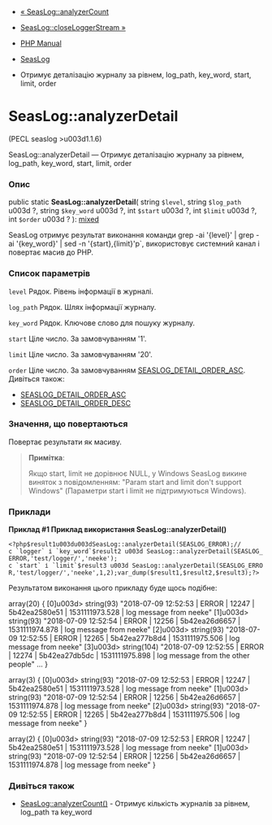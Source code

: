 - [« SeasLog::analyzerCount](seaslog.analyzercount.md)
- [SeasLog::closeLoggerStream »](seaslog.closeloggerstream.md)

- [PHP Manual](index.md)
- [SeasLog](class.seaslog.md)
- Отримує деталізацію журналу за рівнем, log_path, key_word, start,
limit, order

# SeasLog::analyzerDetail

(PECL seaslog \>u003d1.1.6)

SeasLog::analyzerDetail — Отримує деталізацію журналу за рівнем,
log_path, key_word, start, limit, order

### Опис

public static **SeasLog::analyzerDetail**(
string `$level`,
string `$log_path` u003d ?,
string `$key_word` u003d ?,
int `$start` u003d ?,
int `$limit` u003d ?,
int `$order` u003d ?
):
[mixed](language.types.declarations.md#language.types.declarations.mixed)

SeasLog отримує результат виконання команди grep -ai '{level}'
\| grep -ai '{key_word}' \| sed -n '{start},{limit}'p\`, використовує
системний канал і повертає масив до PHP.

### Список параметрів

`level`
Рядок. Рівень інформації в журналі.

`log_path`
Рядок. Шлях інформації журналу.

`key_word`
Рядок. Ключове слово для пошуку журналу.

`start`
Ціле число. За замовчуванням '1'.

`limit`
Ціле число. За замовчуванням '20'.

`order`
Ціле число. За замовчуванням
[SEASLOG_DETAIL_ORDER_ASC](seaslog.constants.md#constant.seaslog-detail-order-asc).
Дивіться також:

- [SEASLOG_DETAIL_ORDER_ASC](seaslog.constants.md#constant.seaslog-detail-order-asc)
- [SEASLOG_DETAIL_ORDER_DESC](seaslog.constants.md#constant.seaslog-detail-order-desc)

### Значення, що повертаються

Повертає результати як масиву.

> **Примітка**:
>
> Якщо start, limit не дорівнює NULL, у Windows SeasLog викине виняток
> з повідомленням: "Param start and limit don't support Windows" (Параметри
> start і limit не підтримуються Windows).

### Приклади

**Приклад #1 Приклад використання **SeasLog::analyzerDetail()****

`` <?php$result1u003du003dSeasLog::analyzerDetail(SEASLOG_ERROR);//с `logger` і `key_word`$result2 u003d SeasLog::analyzerDetail(SEASLOG_ERROR,'test/logger/','neeke'); с `start` і `limit`$result3 u003d SeasLog::analyzerDetail(SEASLOG_ERROR,'test/logger/','neeke',1,2);var_dump($result1,$result2,$result3);?> ``

Результатом виконання цього прикладу буде щось подібне:

array(20) {
[0]u003d>
string(93) "2018-07-09 12:52:53 | ERROR | 12247 | 5b42ea2580e51 | 1531111973.528 | log message from neeke"
[1]u003d>
string(93) "2018-07-09 12:52:54 | ERROR | 12256 | 5b42ea26d6657 | 1531111974.878 | log message from neeke"
[2]u003d>
string(93) "2018-07-09 12:52:55 | ERROR | 12265 | 5b42ea277b8d4 | 1531111975.506 | log message from neeke"
[3]u003d>
string(104) "2018-07-09 12:52:55 | ERROR | 12274 | 5b42ea27db5dc | 1531111975.898 | log message from the other people"
...
}

array(3) {
[0]u003d>
string(93) "2018-07-09 12:52:53 | ERROR | 12247 | 5b42ea2580e51 | 1531111973.528 | log message from neeke"
[1]u003d>
string(93) "2018-07-09 12:52:54 | ERROR | 12256 | 5b42ea26d6657 | 1531111974.878 | log message from neeke"
[2]u003d>
string(93) "2018-07-09 12:52:55 | ERROR | 12265 | 5b42ea277b8d4 | 1531111975.506 | log message from neeke"
}

array(2) {
[0]u003d>
string(93) "2018-07-09 12:52:53 | ERROR | 12247 | 5b42ea2580e51 | 1531111973.528 | log message from neeke"
[1]u003d>
string(93) "2018-07-09 12:52:54 | ERROR | 12256 | 5b42ea26d6657 | 1531111974.878 | log message from neeke"
}

### Дивіться також

- [SeasLog::analyzerCount()](seaslog.analyzercount.md) - Отримує
кількість журналів за рівнем, log_path та key_word
